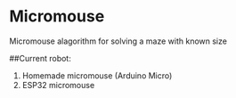 # Micromouse
Micromouse alagorithm for solving a maze with known size

##Current robot: 
1. Homemade micromouse (Arduino Micro) 
2. ESP32 micromouse 

